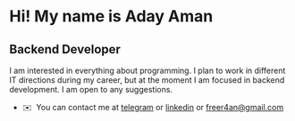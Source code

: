 Hi! My name is Aday Aman
==========================

Backend Developer
-----------------

I am interested in everything about programming. I plan to work in different IT directions during my career, but at the moment I am focused in backend development.
I am open to any suggestions.

* ✉️  You can contact me at [telegram](https://t.me/q_samurai) or [linkedin](https://www.linkedin.com/in/adayaman/) or [freer4an@gmail.com](mailto:freer4an@gmail.com)
